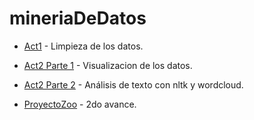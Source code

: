 # mineriaDeDatos
* [Act1](https://github.com/AngelMata/mineriaDeDatos/blob/master/act1.ipynb) - Limpieza de los datos.

* [Act2 Parte 1](https://github.com/AngelMata/mineriaDeDatos/blob/master/act2.ipynb) - Visualizacion de los datos.

* [Act2 Parte 2]() - Análisis de texto con nltk y wordcloud.

* [ProyectoZoo](https://github.com/AngelMata/mineriaDeDatos/blob/master/proyectoZoo.ipynb) - 2do avance.

